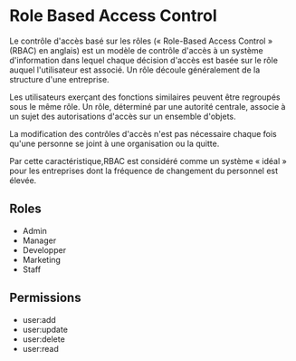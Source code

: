 # Role Based Access Control

Le contrôle d'accès basé sur les rôles (« Role-Based Access Control » (RBAC) en anglais) est
un modèle de contrôle d'accès à un système d'information dans lequel
chaque décision d'accès est basée sur le rôle auquel l'utilisateur est associé.
Un rôle découle généralement de la structure d'une entreprise.

Les utilisateurs exerçant des fonctions similaires peuvent être regroupés sous le même rôle.
Un rôle, déterminé par une autorité centrale, associe à un sujet des autorisations d'accès sur un ensemble d'objets.

La modification des contrôles d'accès n'est pas nécessaire chaque fois qu'une personne se joint à
une organisation ou la quitte.

Par cette caractéristique,RBAC est considéré comme un système « idéal » pour
les entreprises dont la fréquence de changement du personnel est élevée. 

## Roles

- Admin
- Manager
- Developper
- Marketing
- Staff

## Permissions

- user:add
- user:update
- user:delete
- user:read

